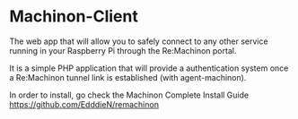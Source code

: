 # Machinon-Client

The web app that will allow you to safely connect  to any other service running in your Raspberry Pi through the Re:Machinon portal.

It is a simple PHP application that will provide a  authentication system once a Re:Machinon tunnel link is established (with agent-machinon).

In order to install, go check the Machinon Complete Install Guide
https://github.com/EdddieN/remachinon
